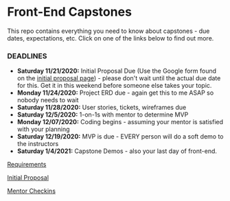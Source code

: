 # Front-End Capstones

This repo contains everything you need to know about capstones - due dates, expectations, etc.  Click on one of the links below to find out more.

### DEADLINES
* **Saturday 11/21/2020:** Initial Proposal Due (Use the Google form found on the [initial proposal page](./02_initial-proposal.md)) - please don't wait until the actual due date for this.  Get it in this weekend before someone else takes your topic.
* **Monday 11/24/2020:** Project ERD due - again get this to me ASAP so nobody needs to wait
* **Saturday 11/28/2020:** User stories, tickets, wireframes due
* **Saturday 12/5/2020:** 1-on-1s with mentor to determine MVP
* **Monday 12/07/2020:** Coding begins - assuming your mentor is satisfied with your planning
* **Saturday 12/19/2020:** MVP is due - EVERY person will do a soft demo to the instructors
* **Saturday 1/4/2021:** Capstone Demos - also your last day of front-end.

[Requirements](./01_requirements-and-deadlines.md)

[Initial Proposal](02_initial-proposal.md)

[Mentor Checkins](03_mentor-1on1s.md)
